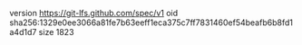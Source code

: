 version https://git-lfs.github.com/spec/v1
oid sha256:1329e0ee3066a81fe7b63eeff1eca375c7ff7831460ef54beafb6b8fd1a4d1d7
size 1823
